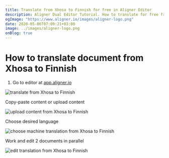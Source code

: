 ```yaml
---
title: Translate from Xhosa to Finnish for free in Aligner Editor
description: Aligner Dual Editor Tutorial. How to translate for free from Xhosa to Finnish. Aligner is multilingual document management platform. 
ogImage: "https://www.aligner.io/images/aligner-logo.png"
date: 2020-05-06T07:09:21+03:00
image: ../images/aligner-logo.png
onBlog: true
---
```


# How to translate document from Xhosa to Finnish

1. Go to editor at [app.aligner.io](https://app.aligner.io "Aligner App web page")

![translate from Xhosa to Finnish](../aligner-blank-editor.png "translate from Xhosa to Finnish")

Copy-paste content or upload content

![upload content from Xhosa to Finnish](../aligner-uploaded-document.png "upload content from Xhosa to Finnish")

Choose desired language

![choose machine translation from Xhosa to Finnish](../aligner-language-dropdown.png "choose machine translation from Xhosa to Finnish")

Work and edit 2 documents in parallel

![edit translation from Xhosa to Finnish](../aligner-double-sitded-editor.png "edit translation from Xhosa to Finnish")

